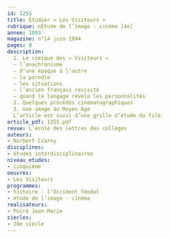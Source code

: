 ```yaml
---
id: 1255
title: Étudier « Les Visiteurs » 
rubrique: nÉtude de l’image : cinéma [4e]
annee: 1993
magazine: n°14 juin 1994
pages: 8
description: 
  1. Le comique des « Visiteurs »
  – l’anachronisme
  – d’une époque à l’autre
  – la parodie
  – les situations
  – l’ancien français revisité
  – quand le langage révèle les personnalités
  2. Quelques procédés cinématographiques
  3. Une image du Moyen Âge
  L’article est suivi d’une grille d’étude du film.
article_pdf: 1255.pdf
revue: L’école des lettres des collèges
auteurs:
- Norbert Czarny
disciplines:
- études interdisciplinaires
niveau_etudes:
- cinquième
oeuvres:
- Les Visiteurs
programmes:
- histoire - l’Occident féodal
- étude de l’image - cinéma
realisateurs:
- Poiré Jean-Marie
siecles:
- 20e siècle
---
```

